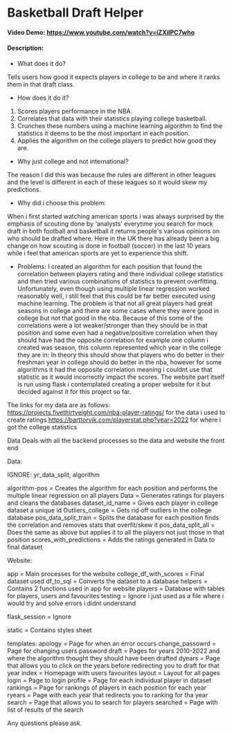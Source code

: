 # Basketball Draft Helper 
#### Video Demo:  <https://www.youtube.com/watch?v=iZXiIPC7who>
#### Description:

* What does it do?
  
Tells users how good it expects players in college to be and where it ranks them in that draft class.

* How does it do it?
1. Scores players performance in the NBA.
2. Correlates that data with their statistics playing college basketball.
3. Crunches these numbers using a machine learning algorithm to find the statistics it deems to be the most important in each position.
4. Applies the algorithm on the college players to predict how good they are.

* Why just college and not international?
  
The reason I did this was because the rules are different in other leagues and the level is different in each of these leagues so it would skew my predictions.


* Why did i choose this problem:
  
When i first started watching american sports i was always surprised by the emphasis of scouting done by 'analysts' everytime you search for mock draft in both football
and basketball it returns people's various opinions on who should be drafted where. Here in the UK there has already been a big change on how scouting is done in football
(soccer) in the last 10 years while i feel that american sports are yet to experience this shift. 

* Problems:
I created an algorithm for each position that found the correlation between players rating and there individual college statistics and then tried various combinations of
statistics to prevent overfitting. Unfortunately, even though using multiple linear regression worked reasonably well, i still feel that this could be far better executed
using machine learning. The problem is that not all great players had great seasons in college and there are some cases where they were good in college but not that good
in the nba. Because of this some of the correlations were a lot weaker/stronger than they should be in that position and some even had a negative/positive correlation 
when they should have had the opposite correlation for example one column i created was season, this column represented which year in the college they are in: In theory
this should show that players who do better in their freshman year in college should do better in the nba, however for some algorithms it had the opposite correlation meaning i couldnt use that statistic as it would incorrectly impact the scores. The website part itself is run using flask i contemplated 
creating a proper website for it but decided against it for this project so far.

The links for my data are as follows:
https://projects.fivethirtyeight.com/nba-player-ratings/ for the data i used to create ratings
https://barttorvik.com/playerstat.php?year=2022 for where i got the college statistics

Data Deals with all the backend processes so the data and website the front end

Data:

IGNORE: yr_data_split, algorithm

algorithm-pos = Creates the algorithm for each position and performs the multiple linear regression on all players
Data = Generates ratings for players and cleans the databases 
dataset_id_name = Gives each player in college dataset a unique id
Outliers_college = Gets rid off outliers in the college database
pos_data_split_train = Splits the database for each position finds the correlation and removes stats that overfit/skew it
pos_data_split_all = Does the same as above but applies it to all the players not just those in that position
scores_with_predictions = Adds the ratings generated in Data to final dataset

Website:

app = Main processes for the website
college_df_with_scores = Final dataset used
df_to_sql = Converts the dataset to a database
helpers = Contains 2 functions used in app for website
players = Database with tables for players, users and favourites
testing = Ignore i just used as a file where i would try and solve errors i didnt understand

flask_session = Ignore

static = Contains styles sheet

templates:
apology = Page for when an error occurs
change_passowrd = Page for changing users password
draft = Pages for years 2010-2022 and where the algorithm thought they should have been drafted
dyears = Page that allows you to click on the years before redirecting you to draft for that year
index = Homepage with users favourites
layout = Layout for all pages
login = Page to login 
profile = Page for each individual player in dataset
rankings = Page for rankings of players in each position for each year
ryears = Page with each year that redirects you to ranking for tha year
search = Page that allows you to search for players
searched = Page with list of results of the search


Any questions please ask.





